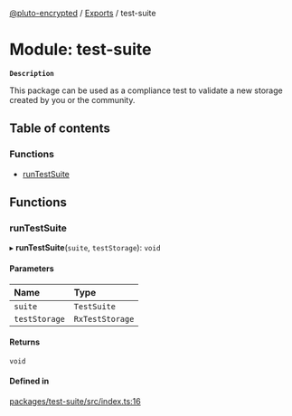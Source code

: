 [@pluto-encrypted](../README.md) / [Exports](../modules.md) / test-suite

# Module: test-suite

**`Description`**

This package can be used as a compliance test to validate a new storage created by you or the community.

## Table of contents

### Functions

- [runTestSuite](test_suite.md#runtestsuite)

## Functions

### runTestSuite

▸ **runTestSuite**(`suite`, `testStorage`): `void`

#### Parameters

| Name | Type |
| :------ | :------ |
| `suite` | `TestSuite` |
| `testStorage` | `RxTestStorage` |

#### Returns

`void`

#### Defined in

[packages/test-suite/src/index.ts:16](https://github.com/atala-community-projects/pluto-encrypted/blob/6ccfad9/packages/test-suite/src/index.ts#L16)
